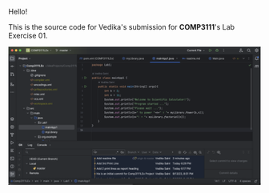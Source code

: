 Hello!

This is the source code for Vedika's submission for **COMP3111**'s Lab Exercise 01.

![readme.png](../../../../readme.png)